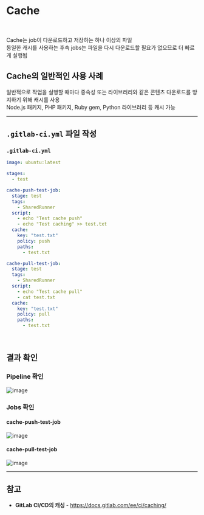# Cache

<br>

Cache는 job이 다운로드하고 저장하는 하나 이상의 파일  
동일한 캐시를 사용하는 후속 jobs는 파일을 다시 다운로드할 필요가 없으므로 더 빠르게 실행됨

## Cache의 일반적인 사용 사례
일반적으로 작업을 실행할 때마다 종속성 또는 라이브러리와 같은 콘텐츠 다운로드를 방지하기 위해 캐시를 사용  
Node.js 패키지, PHP 패키지, Ruby gem, Python 라이브러리 등 캐시 가능

<hr>

## `.gitlab-ci.yml` 파일 작성

### `.gitlab-ci.yml`
```yaml
image: ubuntu:latest

stages:
  - test

cache-push-test-job:
  stage: test
  tags:
    - SharedRunner
  script:
    - echo "Test cache push"
    - echo "Test caching" >> test.txt
  cache:
    key: "test.txt"
    policy: push
    paths:
      - test.txt

cache-pull-test-job:
  stage: test
  tags:
    - SharedRunner
  script:
    - echo "Test cache pull"
    - cat test.txt
  cache:
    key: "test.txt"
    policy: pull
    paths:
      - test.txt
```

<br>

## 결과 확인

### Pipeline 확인
![image](https://user-images.githubusercontent.com/46125158/193397364-ed540075-ceaa-4b5f-a038-eb2efb65282e.png)

### Jobs 확인
#### cache-push-test-job
![image](https://user-images.githubusercontent.com/46125158/193397826-0a16a0b8-ef5b-4037-b2a9-56a044b3592d.png)

#### cache-pull-test-job
![image](https://user-images.githubusercontent.com/46125158/193397796-2f0cc477-523b-4ec8-a069-99502988a33b.png)

<hr>

## 참고
- **GitLab CI/CD의 캐싱** - https://docs.gitlab.com/ee/ci/caching/
